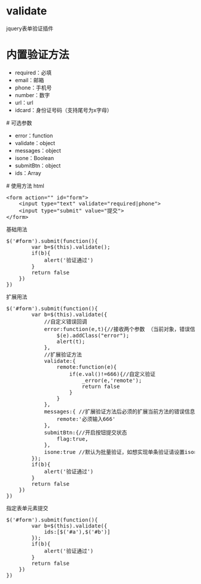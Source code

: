# validate
jquery表单验证插件
# 内置验证方法
<ul>
	<li>required：必填</li>
	<li>email：邮箱</li>
	<li>phone：手机号</li>
	<li>number：数字</li>
	<li>url：url</li>
	<li>idcard：身份证号码（支持尾号为x字母）</li>
</ul>
# 可选参数
<ul>
	<li>error：function</li>
	<li>validate：object</li>
	<li>messages：object</li>
	<li>isone：Boolean</li>
	<li>submitBtn：object</li>
	<li>ids：Array</li>
</ul>
# 使用方法
html
<pre>
&lt;form action="" id="form"&gt;
	&lt;input type="text" validate="required|phone"&gt;
	&lt;input type="submit" value="提交"&gt;
&lt;/form&gt;
</pre>
基础用法
<pre>
$('#form').submit(function(){
		var b=$(this).validate();
		if(b){
			alert('验证通过')
		}
		return false
	})
})
</pre>
扩展用法
<pre>
$('#form').submit(function(){
		var b=$(this).validate({
			//自定义错误回调
			error:function(e,t){//接收两个参数 （当前对象，错误信息）
				$(e).addClass("error");
				alert(t);
			},
			//扩展验证方法
			validate:{
				remote:function(e){
					if(e.val()!=666){//自定义验证
						_error(e,'remote');
						return false	
					}
				}
			},
			messages:{ //扩展验证方法后必须的扩展当前方法的错误信息对象名称要保持一直
				remote:'必须输入666'
			},
			submitBtn:{//开启按钮提交状态
				flag:true,
			},
			isone:true //默认为批量验证，如想实现单条验证请设置isone：true
		});
		if(b){
			alert('验证通过')
		}
		return false
	})
})
</pre>
指定表单元素提交
<pre>
$('#form').submit(function(){
		var b=$(this).validate({
			ids:[$('#a'),$('#b')]
		});
		if(b){
			alert('验证通过')
		}
		return false
	})
})
</pre>


